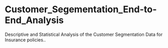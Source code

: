 # Customer_Segementation_End-to-End_Analysis
Descriptive and Statistical Analysis of the Customer Segmentation Data for Insurance policies..
